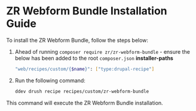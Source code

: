 # ZR Webform Bundle Installation Guide

To install the ZR Webform Bundle, follow the steps below:

1. Ahead of running `composer require zr/zr-webform-bundle` - ensure the below has been added to the root `composer.json` **installer-paths**
    ```sh
    "web/recipes/custom/{$name}": ["type:drupal-recipe"]
    ```
2. Run the following command:

    ```sh
    ddev drush recipe recipes/custom/zr-webform-bundle
    ```

This command will execute the ZR Webform Bundle installation.
